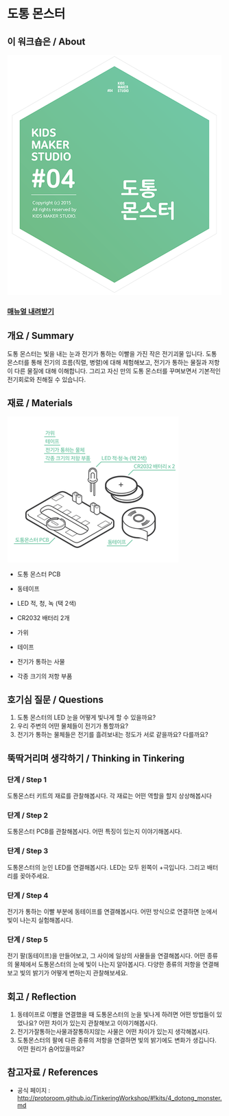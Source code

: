 # 도통 몬스터

## 이 워크숍은 / About
![Sketch Image](images/dotong_monster_top.png)

### [매뉴얼 내려받기](pdf/4_dotong_monster.pdf) 

## 개요 / Summary
도통 몬스터는 빛을 내는 눈과 전기가 통하는 이빨을 가진 작은 전기괴물 입니다. 도통 몬스터를 통해 전기의 흐름(직렬, 병렬)에 대해 체험해보고, 전기가 통하는 물질과 저항이 다른 물질에 대해 이해합니다. 그리고 자신 만의 도통 몬스터를 꾸며보면서 기본적인 전기회로와 친해질 수 있습니다.


## 재료 / Materials
![Material Image](images/dotong_monster_m.png)

 * 도통 몬스터 PCB
 * 동테이프
 * LED 적, 청, 녹 (택 2색)
 * CR2032 배터리 2개
 
 
 * 가위
 * 테이프
 * 전기가 통하는 사물
 * 각종 크기의 저항 부품


## 호기심 질문 / Questions
 1. 도통 몬스터의 LED 눈을 어떻게 빛나게 할 수 있을까요?
 1. 우리 주변의 어떤 물체들이 전기가 통할까요?
 1. 전기가 통하는 물체들은 전기를 흘려보내는 정도가 서로 같을까요? 다를까요?

## 뚝딱거리며 생각하기 / Thinking in Tinkering

### 단계 / Step 1
도통몬스터 키트의 재료를 관찰해봅시다. 각 재료는 어떤 역할을 할지 상상해봅시다

### 단계 / Step 2
도통몬스터 PCB를 관찰해봅시다. 어떤 특징이 있는지 이야기해봅시다.

### 단계 / Step 3
도통몬스터의 눈인 LED를 연결해봅시다. LED는 모두 왼쪽이 +극입니다. 그리고 배터리를 꽂아주세요.

### 단계 / Step 4
전기가 통하는 이빨 부분에 동테이프를 연결해봅시다. 어떤 방식으로 연결하면 눈에서 빛이 나는지 실험해봅시다.

### 단계 / Step 5
전기 팔(동테이프)을 만들어보고, 그 사이에 일상의 사물들을 연결해봅시다.
어떤 종류의 물체에서 도통몬스터의 눈에 빛이 나는지 알아봅시다. 
다양한 종류의 저항을 연결해보고 빛의 밝기가 어떻게 변하는지 관찰해보세요.



## 회고 / Reflection
 1. 동테이프로 이빨을 연결했을 때 도통몬스터의 눈을 빛나게 하려면 어떤 방법들이 있었나요? 어떤 차이가 있는지 관찰해보고 이야기해봅시다.
 1. 전기가잘통하는사물과잘통하지않는 사물은 어떤 차이가 있는지 생각해봅시다.
 1. 도통몬스터의 팔에 다른 종류의 저항을 연결하면 빛의 밝기에도 변화가 생깁니다. 어떤 원리가 숨어있을까요?


## 참고자료 / References
 * 공식 페이지 : http://protoroom.github.io/TinkeringWorkshop/#!kits/4_dotong_monster.md

